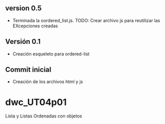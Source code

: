 ## version 0.5
- Terminada la oordered_list.js. TODO: Crear archivo js para reutilizar las EXcepciones creadas
## Versión 0.1
- Creación esqueleto para ordered-list
## Commit inicial
- Creación de los archivos html y js
# dwc_UT04p01
Lista y Listas Ordenadas con objetos
